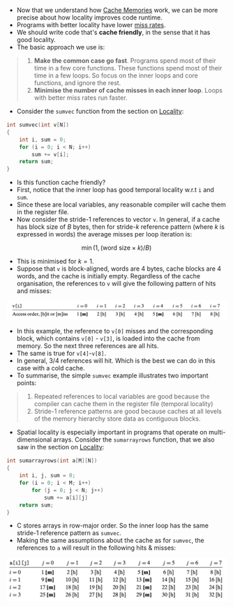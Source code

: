 * Now that we understand how [Cache Memories](Cache%20Memories.md) work, we can be more precise about how locality improves code runtime.
* Programs with better locality have lower [miss rates](Cache%20Memories#^240296).
* We should write code that's **cache friendly**, in the sense that it has good locality.
* The basic approach we use is:

> 1. **Make the common case go fast**. Programs spend most of their time in a few core functions. These functions spend most of their time in a few loops. So focus on the inner loops and core functions, and ignore the rest.
> 2. **Minimise the number of cache misses in each inner loop**. Loops with better miss rates run faster.

* Consider the `sumvec` function from the section on [Locality](Locality.md):

```C
int sumvec(int v[N])
{  
	int i, sum = 0; 
	for (i = 0; i < N; i++)
		sum += v[i];
    return sum;
}
```

* Is this function cache friendly?
* First, notice that the inner loop has good temporal locality w.r.t `i` and `sum`.
* Since these are local variables, any reasonable compiler will cache them in the register file.
* Now consider the stride-1 references to vector `v`. In general, if a cache has block size of $B$ bytes, then for stride-$k$ reference pattern (where $k$ is expressed in words) the average misses per loop iteration is:

$$\min(1, (\textrm{word size}\times k)/B)$$
* This is minimised for $k=1$.
* Suppose that `v` is block-aligned, words are 4 bytes, cache blocks are 4 words, and the cache is initially empty. Regardless of the cache organisation, the references to `v` will give the following pattern of hits and misses:

![](_attachments/Screenshot%202023-04-04%20at%2020.06.35.png)

* In this example, the reference to `v[0]` misses and the corresponding block, which contains `v[0]` - `v[3]`, is loaded into the cache from memory. So the next three references are all hits.
* The same is true for `v[4]`-`v[8]`.
* In general, 3/4 references will hit. Which is the best we can do in this case with a cold cache.
* To summarise, the simple `sumvec` example illustrates two important points:

> 1. Repeated references to local variables are good because the compiler can cache them in the register file (temporal locality)
> 2. Stride-1 reference patterns are good because caches at all levels of the memory hierarchy store data as contiguous blocks.

* Spatial locality is especially important in programs that operate on multi-dimensional arrays. Consider the `sumarrayrows` function, that we also saw in the section on [Locality](Locality.md):

```C
int sumarrayrows(int a[M][N])
{
	int i, j, sum = 0;
	for (i = 0; i < M; i++)
		for (j = 0; j < N; j++)
			sum += a[i][j]
	return sum;
}
```

* C stores arrays in row-major order. So the inner loop has the same stride-1 reference pattern as `sumvec`.
* Making the same assumptions about the cache as for `sumvec`, the references to `a` will result in the following hits & misses:

![](_attachments/Screenshot%202023-04-04%20at%2020.12.01.png)




